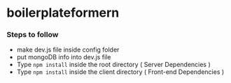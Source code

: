 # boilerplateformern


### Steps to follow
* make dev.js file inside config folder
* put mongoDB info into dev.js file
* Type ` npm install ` inside the root directory ( Server Dependencies )
* Type ` npm install ` inside the client directory (  Front-end Dependencies )
